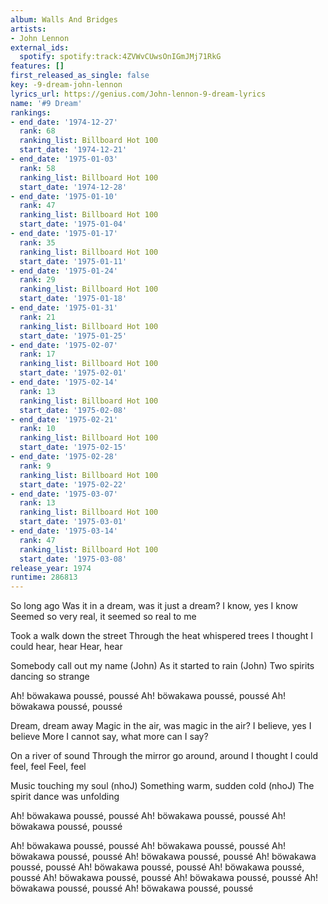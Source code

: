 ```yaml
---
album: Walls And Bridges
artists:
- John Lennon
external_ids:
  spotify: spotify:track:4ZVWvCUwsOnIGmJMj71RkG
features: []
first_released_as_single: false
key: -9-dream-john-lennon
lyrics_url: https://genius.com/John-lennon-9-dream-lyrics
name: '#9 Dream'
rankings:
- end_date: '1974-12-27'
  rank: 68
  ranking_list: Billboard Hot 100
  start_date: '1974-12-21'
- end_date: '1975-01-03'
  rank: 58
  ranking_list: Billboard Hot 100
  start_date: '1974-12-28'
- end_date: '1975-01-10'
  rank: 47
  ranking_list: Billboard Hot 100
  start_date: '1975-01-04'
- end_date: '1975-01-17'
  rank: 35
  ranking_list: Billboard Hot 100
  start_date: '1975-01-11'
- end_date: '1975-01-24'
  rank: 29
  ranking_list: Billboard Hot 100
  start_date: '1975-01-18'
- end_date: '1975-01-31'
  rank: 21
  ranking_list: Billboard Hot 100
  start_date: '1975-01-25'
- end_date: '1975-02-07'
  rank: 17
  ranking_list: Billboard Hot 100
  start_date: '1975-02-01'
- end_date: '1975-02-14'
  rank: 13
  ranking_list: Billboard Hot 100
  start_date: '1975-02-08'
- end_date: '1975-02-21'
  rank: 10
  ranking_list: Billboard Hot 100
  start_date: '1975-02-15'
- end_date: '1975-02-28'
  rank: 9
  ranking_list: Billboard Hot 100
  start_date: '1975-02-22'
- end_date: '1975-03-07'
  rank: 13
  ranking_list: Billboard Hot 100
  start_date: '1975-03-01'
- end_date: '1975-03-14'
  rank: 47
  ranking_list: Billboard Hot 100
  start_date: '1975-03-08'
release_year: 1974
runtime: 286813
---
```

So long ago
Was it in a dream, was it just a dream?
I know, yes I know
Seemed so very real, it seemed so real to me

Took a walk down the street
Through the heat whispered trees
I thought I could hear, hear
Hear, hear

Somebody call out my name (John)
As it started to rain (John)
Two spirits dancing so strange

Ah! böwakawa poussé, poussé
Ah! böwakawa poussé, poussé
Ah! böwakawa poussé, poussé

Dream, dream away
Magic in the air, was magic in the air?
I believe, yes I believe
More I cannot say, what more can I say?

On a river of sound
Through the mirror go around, around
I thought I could feel, feel
Feel, feel

Music touching my soul (nhoJ)
Something warm, sudden cold (nhoJ)
The spirit dance was unfolding

Ah! böwakawa poussé, poussé
Ah! böwakawa poussé, poussé
Ah! böwakawa poussé, poussé

Ah! böwakawa poussé, poussé
Ah! böwakawa poussé, poussé
Ah! böwakawa poussé, poussé
Ah! böwakawa poussé, poussé
Ah! böwakawa poussé, poussé
Ah! böwakawa poussé, poussé
Ah! böwakawa poussé, poussé
Ah! böwakawa poussé, poussé
Ah! böwakawa poussé, poussé
Ah! böwakawa poussé, poussé
Ah! böwakawa poussé, poussé
